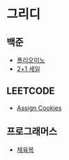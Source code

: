 # 그리디

## 백준

- [폴리오미노](boj_1343.md)
- [2+1 세일](boj_11508.md)

## LEETCODE

- [Assign Cookies](leet_445.md)

## 프로그래머스

- [체육복](pg_42862.md)
